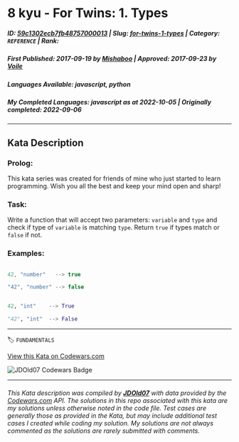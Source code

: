 # 8 kyu - For Twins: 1. Types

##### **ID**: [59c1302ecb7fb48757000013](https://www.codewars.com/kata/59c1302ecb7fb48757000013) | **Slug**: [for-twins-1-types](https://www.codewars.com/kata/59c1302ecb7fb48757000013) | **Category**: `REFERENCE` | **Rank**: <span style="color:white">8 kyu</span>

##### **First Published**: 2017-09-19 ***by*** [Mishaboo](https://www.codewars.com/users/Mishaboo) | **Approved**: 2017-09-23 ***by*** [Voile](https://www.codewars.com/users/Voile)

##### **Languages Available**: javascript, python

##### **My Completed Languages**: javascript ***as at*** 2022-10-05 | **Originally completed**: 2022-09-06

---

## Kata Description


### Prolog:



This kata series was created for friends of mine who just started to learn programming. Wish you all the best and keep your mind open and sharp!



### Task:



Write a function that will accept two parameters: `variable` and `type` and check if type of `variable` is matching `type`. Return `true` if types match or `false` if not.



### Examples:



```javascript

42, "number"   --> true

"42", "number" --> false

```



```python

42, "int"    --> True

"42", "int"  --> False

```

---


🏷 `FUNDAMENTALS`


[View this Kata on Codewars.com](https://www.codewars.com/kata/59c1302ecb7fb48757000013)

![](https://www.codewars.com/users/jdold07/badges/large "JDOld07 Codewars Badge")

---

###### *This Kata description was compiled by [**JDOld07**](https://tpstech.dev) with data provided by the [Codewars.com](https://www.codewars.com) API.  The solutions in this repo associated with this kata are my solutions unless otherwise noted in the code file.  Test cases are generally those as provided in the Kata, but may include additional test cases I created while coding my solution.  My solutions are not always commented as the solutions are rarely submitted with comments.*
